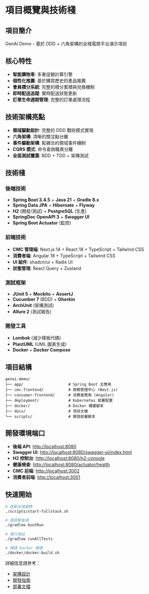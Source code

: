 # 項目概覽與技術棧

## 項目簡介

GenAI Demo - 基於 DDD + 六角架構的全棧電商平台演示項目

## 核心特性

- **智能購物車**: 多重促銷計算引擎
- **個性化推薦**: 基於購買歷史的產品推薦
- **會員積分系統**: 完整的積分累積與兌換機制
- **即時配送追蹤**: 實時配送狀態更新
- **訂單生命週期管理**: 完整的訂單處理流程

## 技術架構亮點

- **領域驅動設計**: 完整的 DDD 戰術模式實現
- **六角架構**: 清晰的關注點分離
- **事件驅動架構**: 鬆耦合的領域事件機制
- **CQRS 模式**: 命令查詢職責分離
- **全面測試覆蓋**: BDD + TDD + 架構測試

## 技術棧

### 後端技術

- **Spring Boot 3.4.5** + **Java 21** + **Gradle 8.x**
- **Spring Data JPA** + **Hibernate** + **Flyway**
- **H2** (開發/測試) + **PostgreSQL** (生產)
- **SpringDoc OpenAPI 3** + **Swagger UI**
- **Spring Boot Actuator** (監控)

### 前端技術

- **CMC 管理端**: Next.js 14 + React 18 + TypeScript + Tailwind CSS
- **消費者端**: Angular 18 + TypeScript + Tailwind CSS
- **UI 組件**: shadcn/ui + Radix UI
- **狀態管理**: React Query + Zustand

### 測試框架

- **JUnit 5** + **Mockito** + **AssertJ**
- **Cucumber 7** (BDD) + **Gherkin**
- **ArchUnit** (架構測試)
- **Allure 2** (測試報告)

### 開發工具

- **Lombok** (減少樣板代碼)
- **PlantUML** (UML 圖表生成)
- **Docker** + **Docker Compose**

## 項目結構

```
genai-demo/
├── app/                    # Spring Boot 主應用
├── cmc-frontend/           # 商務管理中心 (Next.js)
├── consumer-frontend/      # 消費者應用 (Angular)
├── deployment/             # Kubernetes 部署配置
├── docker/                 # Docker 構建腳本
├── docs/                   # 項目文檔
└── scripts/                # 開發部署腳本
```

## 開發環境端口

- **後端 API**: <http://localhost:8080>
- **Swagger UI**: <http://localhost:8080/swagger-ui/index.html>
- **H2 控制台**: <http://localhost:8080/h2-console>
- **健康檢查**: <http://localhost:8080/actuator/health>
- **CMC 前端**: <http://localhost:3002>
- **消費者前端**: <http://localhost:3001>

## 快速開始

```bash
# 啟動全棧服務
./scripts/start-fullstack.sh

# 僅啟動後端
./gradlew bootRun

# 運行測試
./gradlew runAllTests

# 構建 Docker 鏡像
./docker/docker-build.sh
```

詳細信息請參考：

- [架構設計](../../docs/architecture/)
- [開發指南](../../docs/development/)
- [部署文檔](../../docs/deployment/)
